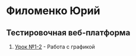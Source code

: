 # Филоменко Юрий
## Тестировочная веб-платформа

1. [Урок №1-2](castezar.github.io/lesson_2/img/ "Урок №2 работа с графикой") - Работа с графикой
